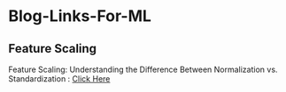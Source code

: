 # Blog-Links-For-ML
<h2>Feature Scaling</h2>
 Feature Scaling: Understanding the Difference Between Normalization vs. Standardization : <a href="https://www.analyticsvidhya.com/blog/2020/04/feature-scaling-machine-learning-normalization-standardization/">Click Here</a>
